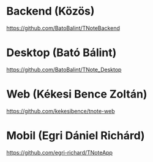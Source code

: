 # Backend (Közös)
https://github.com/BatoBalint/TNoteBackend
# Desktop (Bató Bálint)
https://github.com/BatoBalint/TNote_Desktop
# Web (Kékesi Bence Zoltán)
https://github.com/kekesibence/tnote-web
# Mobil (Egri Dániel Richárd)
https://github.com/egri-richard/TNoteApp
